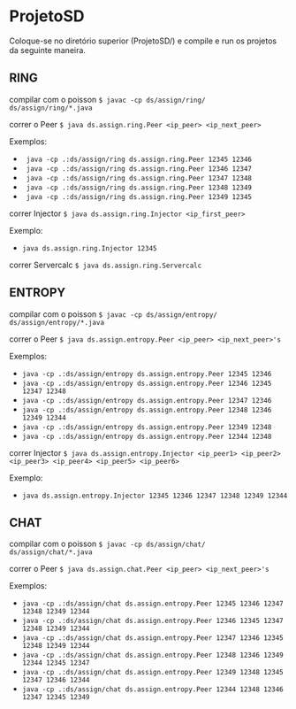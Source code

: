 # ProjetoSD

Coloque-se no diretório superior (ProjetoSD/) e compile e run os projetos da seguinte maneira.

## RING

compilar com o poisson
`$ javac -cp ds/assign/ring/ ds/assign/ring/*.java`

correr o Peer
`$ java ds.assign.ring.Peer <ip_peer> <ip_next_peer>`

Exemplos:
  - ``` java -cp .:ds/assign/ring ds.assign.ring.Peer 12345 12346```
  - ``` java -cp .:ds/assign/ring ds.assign.ring.Peer 12346 12347```
  - ``` java -cp .:ds/assign/ring ds.assign.ring.Peer 12347 12348```
  - ``` java -cp .:ds/assign/ring ds.assign.ring.Peer 12348 12349```
  - ``` java -cp .:ds/assign/ring ds.assign.ring.Peer 12349 12345```

correr Injector
`$ java ds.assign.ring.Injector <ip_first_peer>`

Exemplo:
  - ``` java ds.assign.ring.Injector 12345 ```

correr Servercalc
`$ java ds.assign.ring.Servercalc`

## ENTROPY

compilar com o poisson
`$ javac -cp ds/assign/entropy/ ds/assign/entropy/*.java`

correr o Peer
`$ java ds.assign.entropy.Peer <ip_peer> <ip_next_peer>'s`

Exemplos:
  - ``` java -cp .:ds/assign/entropy ds.assign.entropy.Peer 12345 12346 ```
  - ``` java -cp .:ds/assign/entropy ds.assign.entropy.Peer 12346 12345 12347 12348 ```
  - ``` java -cp .:ds/assign/entropy ds.assign.entropy.Peer 12347 12346 ```
  - ``` java -cp .:ds/assign/entropy ds.assign.entropy.Peer 12348 12346 12349 12344 ```
  - ``` java -cp .:ds/assign/entropy ds.assign.entropy.Peer 12349 12348 ```
  - ``` java -cp .:ds/assign/entropy ds.assign.entropy.Peer 12344 12348 ```

correr Injector
`$ java ds.assign.entropy.Injector <ip_peer1> <ip_peer2> <ip_peer3> <ip_peer4> <ip_peer5> <ip_peer6>`

Exemplo:
  - ``` java ds.assign.entropy.Injector 12345 12346 12347 12348 12349 12344 ```

## CHAT 

compilar com o poisson
`$ javac -cp ds/assign/chat/ ds/assign/chat/*.java`

correr o Peer
`$ java ds.assign.chat.Peer <ip_peer> <ip_next_peer>'s`

Exemplos:
  - ``` java -cp .:ds/assign/chat ds.assign.entropy.Peer 12345 12346 12347 12348 12349 12344 ```
  - ``` java -cp .:ds/assign/chat ds.assign.entropy.Peer 12346 12345 12347 12348 12349 12344 ```
  - ``` java -cp .:ds/assign/chat ds.assign.entropy.Peer 12347 12346 12345 12348 12349 12344 ```
  - ``` java -cp .:ds/assign/chat ds.assign.entropy.Peer 12348 12346 12349 12344 12345 12347 ```
  - ``` java -cp .:ds/assign/chat ds.assign.entropy.Peer 12349 12348 12345 12347 12346 12344 ```
  - ``` java -cp .:ds/assign/chat ds.assign.entropy.Peer 12344 12348 12346 12347 12345 12349 ```
